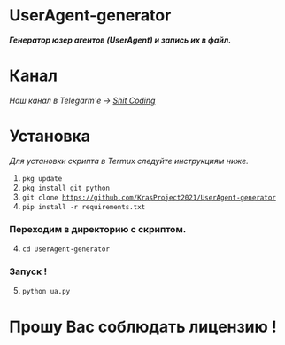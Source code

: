 <h1>UserAgent-generator</h1>
<em><strong>Генератор юзер агентов (UserAgent) и запись их в файл.</strong></em>

<h1>Канал</h1>
<em>Наш канал в Telegarm'е -> <a href="https://t.me/shit_coding">Shit Coding</a></em>

# Установка
<em>Для установки скрипта в Termux следуйте инструкциям ниже.</em>

1. <code>pkg update</code>
2. <code>pkg install git python</code>
3. <code>git clone https://github.com/KrasProject2021/UserAgent-generator</code>
3. <code>pip install -r requirements.txt</code>

<h3>Переходим в директорию с скриптом.</h3>

4. <code>cd UserAgent-generator</code>

<h3>Запуск !</h3>

5. <code>python ua.py</code>

<h1>Прошу Вас соблюдать лицензию !</h1>
